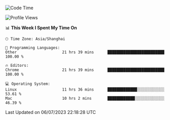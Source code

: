 <!--START_SECTION:waka-->
![Code Time](http://img.shields.io/badge/Code%20Time-882%20hrs%2027%20mins-blue)

![Profile Views](http://img.shields.io/badge/Profile%20Views-0-blue)

📊 **This Week I Spent My Time On** 

```text
🕑︎ Time Zone: Asia/Shanghai

💬 Programming Languages: 
Other                    21 hrs 39 mins      █████████████████████████   100.00 % 

🔥 Editors: 
Chrome                   21 hrs 39 mins      █████████████████████████   100.00 % 

💻 Operating System: 
Linux                    11 hrs 36 mins      █████████████░░░░░░░░░░░░   53.61 % 
Mac                      10 hrs 2 mins       ████████████░░░░░░░░░░░░░   46.39 % 
```


 Last Updated on 06/07/2023 22:18:28 UTC
<!--END_SECTION:waka-->